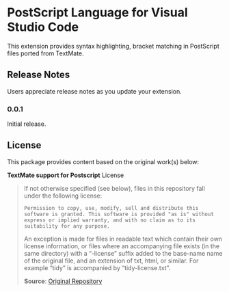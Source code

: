 # PostScript Language for Visual Studio Code

This extension provides syntax highlighting, bracket matching in PostScript files ported from TextMate.

## Release Notes

Users appreciate release notes as you update your extension.

### 0.0.1

Initial release.

## License

This package provides content based on the original work(s) below:

**TextMate support for Postscript** License

> If not otherwise specified (see below), files in this repository fall under the following license:
>
> 	  Permission to copy, use, modify, sell and distribute this
> 	  software is granted. This software is provided "as is" without
> 	  express or implied warranty, and with no claim as to its
> 	  suitability for any purpose.
>
> An exception is made for files in readable text which contain their own license information, or files where an accompanying file exists (in the same directory) with a “-license” suffix added to the base-name name of the original file, and an extension of txt, html, or similar. For example “tidy” is accompanied by “tidy-license.txt”.
>
> **Source**: [Original Repository](https://github.com/textmate/postscript.tmbundle)
